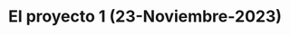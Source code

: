 ---
title: "El proyecto 1 (23-Noviembre-2023)"
link: "/proyecto1/"
description: "Este es el proyecto 1: Memorama"
---